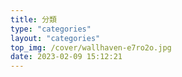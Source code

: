 ```yaml
---
title: 分類
type: "categories"
layout: "categories"
top_img: /cover/wallhaven-e7ro2o.jpg
date: 2023-02-09 15:12:21
---
```

